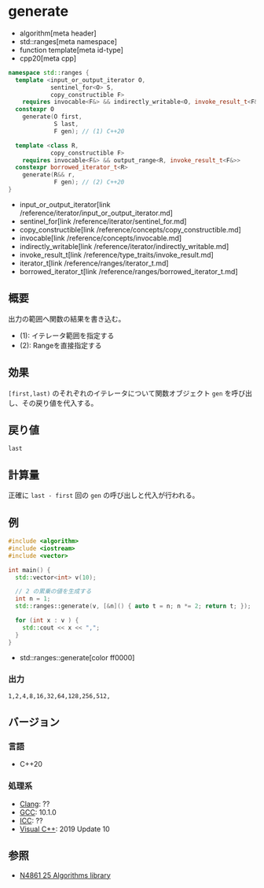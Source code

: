 # generate
* algorithm[meta header]
* std::ranges[meta namespace]
* function template[meta id-type]
* cpp20[meta cpp]

```cpp
namespace std::ranges {
  template <input_or_output_iterator O,
            sentinel_for<O> S,
            copy_constructible F>
    requires invocable<F&> && indirectly_writable<O, invoke_result_t<F&>>
  constexpr O
    generate(O first,
             S last,
             F gen); // (1) C++20

  template <class R,
            copy_constructible F>
    requires invocable<F&> && output_range<R, invoke_result_t<F&>>
  constexpr borrowed_iterator_t<R>
    generate(R&& r,
             F gen); // (2) C++20
}
```
* input_or_output_iterator[link /reference/iterator/input_or_output_iterator.md]
* sentinel_for[link /reference/iterator/sentinel_for.md]
* copy_constructible[link /reference/concepts/copy_constructible.md]
* invocable[link /reference/concepts/invocable.md]
* indirectly_writable[link /reference/iterator/indirectly_writable.md]
* invoke_result_t[link /reference/type_traits/invoke_result.md]
* iterator_t[link /reference/ranges/iterator_t.md]
* borrowed_iterator_t[link /reference/ranges/borrowed_iterator_t.md]

## 概要
出力の範囲へ関数の結果を書き込む。

- (1): イテレータ範囲を指定する
- (2): Rangeを直接指定する


## 効果
`[first,last)` のそれぞれのイテレータについて関数オブジェクト `gen` を呼び出し、その戻り値を代入する。


## 戻り値
`last`


## 計算量
正確に `last - first` 回の `gen` の呼び出しと代入が行われる。


## 例
```cpp example
#include <algorithm>
#include <iostream>
#include <vector>

int main() {
  std::vector<int> v(10);

  // 2 の累乗の値を生成する
  int n = 1;
  std::ranges::generate(v, [&n]() { auto t = n; n *= 2; return t; });

  for (int x : v ) {
    std::cout << x << ",";
  }
}
```
* std::ranges::generate[color ff0000]

### 出力
```
1,2,4,8,16,32,64,128,256,512,
```

## バージョン
### 言語
- C++20

### 処理系
- [Clang](/implementation.md#clang): ??
- [GCC](/implementation.md#gcc): 10.1.0
- [ICC](/implementation.md#icc): ??
- [Visual C++](/implementation.md#visual_cpp): 2019 Update 10

## 参照
- [N4861 25 Algorithms library](https://timsong-cpp.github.io/cppwp/n4861/algorithms)
